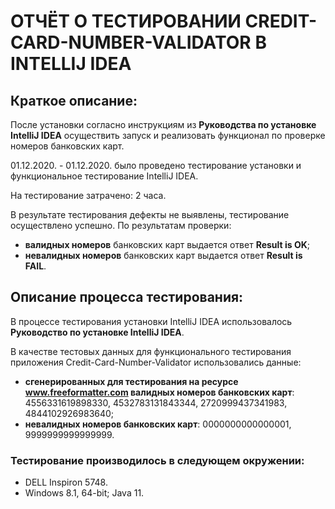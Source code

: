 # **ОТЧЁТ О ТЕСТИРОВАНИИ CREDIT-CARD-NUMBER-VALIDATOR В INTELLIJ IDEA**

## **Краткое описание:**
После установки согласно инструкциям из **Руководства по установке IntelliJ IDEA** осуществить запуск и реализовать функционал по проверке номеров банковских карт.

01.12.2020. - 01.12.2020. было проведено тестирование установки и функциональное тестирование IntelliJ IDEA.

На тестирование затрачено: 2 часа.

В результате тестирования дефекты не выявлены, тестирование осуществлено успешно. По результатам проверки:
* **валидных номеров** банковских карт выдается ответ **Result is OK**;
* **невалидных номеров** банковских карт выдается ответ **Result is FAIL**.

## **Описание процесса тестирования:**

В процессе тестирования установки IntelliJ IDEA использовалось **Руководство по установке IntelliJ IDEA**.

В качестве тестовых данных для функционального тестирования приложения Credit-Card-Number-Validator использовались данные:
* **сгенерированных для тестирования на ресурсе www.freeformatter.com валидных номеров банковских карт**: 4556331619898330, 4532783131843344, 2720999437341983, 4844102926983640;
* **невалидных номеров банковских карт**: 0000000000000001, 9999999999999999.

### **Тестирование производилось в следующем окружении:**
* DELL Inspiron 5748.
* Windows 8.1, 64-bit; Java 11.